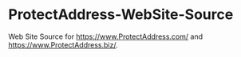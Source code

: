 # ProtectAddress-WebSite-Source
Web Site Source for https://www.ProtectAddress.com/ and https://www.ProtectAddress.biz/.
